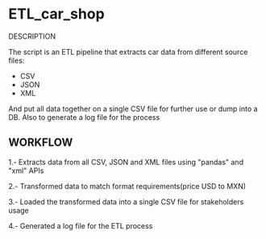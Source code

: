 # ETL_car_shop

DESCRIPTION

The script is an ETL pipeline that extracts car data from different source files:
- CSV
- JSON
- XML

And put all data together on a single CSV file for further use or dump into a DB.
Also to generate a log file for the process

## WORKFLOW

1.- Extracts data from all CSV, JSON and XML files using "pandas" and "xml" APIs

2.- Transformed data to match format requirements(price USD to MXN)

3.- Loaded the transformed data into a single CSV file for stakeholders usage

4.- Generated a log file for the ETL process
